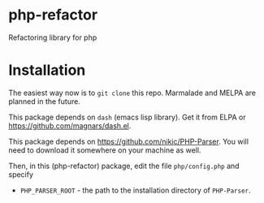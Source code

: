 # php-refactor

Refactoring library for php

# Installation

The easiest way now is to `git clone` this repo.  Marmalade and MELPA are planned in the future.

This package depends on `dash` (emacs lisp library).  Get it from ELPA or https://github.com/magnars/dash.el.

This package depends on https://github.com/nikic/PHP-Parser.  You will need to download it somewhere on your machine as well.

Then, in this (php-refactor) package, edit the file `php/config.php` and specify

* `PHP_PARSER_ROOT` - the path to the installation directory of `PHP-Parser`.
